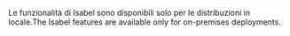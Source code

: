 <span data-ttu-id="83851-101">Le funzionalità di Isabel sono disponibili solo per le distribuzioni in locale.</span><span class="sxs-lookup"><span data-stu-id="83851-101">The Isabel features are available only for on-premises deployments.</span></span>